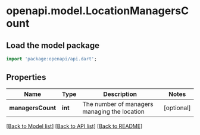 # openapi.model.LocationManagersCount

## Load the model package
```dart
import 'package:openapi/api.dart';
```

## Properties
Name | Type | Description | Notes
------------ | ------------- | ------------- | -------------
**managersCount** | **int** | The number of managers managing the location | [optional] 

[[Back to Model list]](../README.md#documentation-for-models) [[Back to API list]](../README.md#documentation-for-api-endpoints) [[Back to README]](../README.md)


